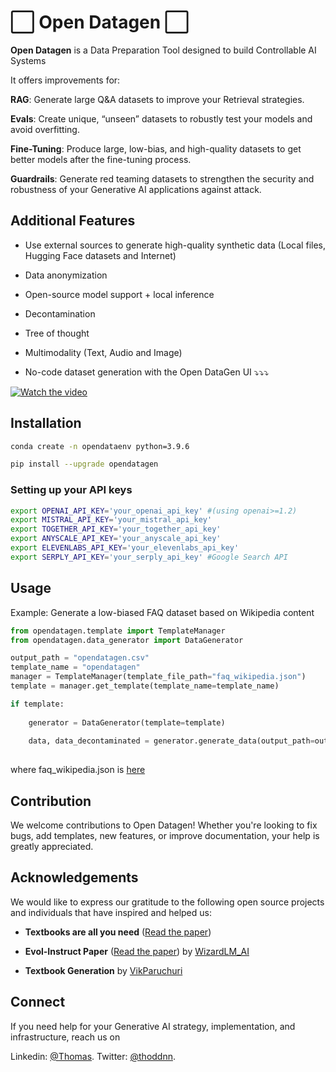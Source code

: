 # ⬜️ Open Datagen ⬜️

**Open Datagen** is a Data Preparation Tool designed to build Controllable AI Systems

It offers improvements for:

**RAG**: Generate large Q&A datasets to improve your Retrieval strategies.

**Evals**: Create unique, “unseen” datasets to robustly test your models and avoid overfitting.

**Fine-Tuning**: Produce large, low-bias, and high-quality datasets to get better models after the fine-tuning process.

**Guardrails**: Generate red teaming datasets to strengthen the security and robustness of your Generative AI applications against attack.

## Additional Features

- Use external sources to generate high-quality synthetic data (Local files, Hugging Face datasets and Internet)

- Data anonymization 

- Open-source model support + local inference

- Decontamination

- Tree of thought

- Multimodality (Text, Audio and Image)

- No-code dataset generation with the Open DataGen UI ⤵️⤵️⤵️

[![Watch the video](https://img.youtube.com/vi/Dp6jvJBuUA0/0.jpg)](https://www.youtube.com/watch?v=Dp6jvJBuUA0)


## Installation
```bash
conda create -n opendataenv python=3.9.6
```

```bash
pip install --upgrade opendatagen
```

### Setting up your API keys

```bash
export OPENAI_API_KEY='your_openai_api_key' #(using openai>=1.2)
export MISTRAL_API_KEY='your_mistral_api_key'
export TOGETHER_API_KEY='your_together_api_key'
export ANYSCALE_API_KEY='your_anyscale_api_key'
export ELEVENLABS_API_KEY='your_elevenlabs_api_key'
export SERPLY_API_KEY='your_serply_api_key' #Google Search API 
```

## Usage

Example: Generate a low-biased FAQ dataset based on Wikipedia content

```python
from opendatagen.template import TemplateManager
from opendatagen.data_generator import DataGenerator

output_path = "opendatagen.csv"
template_name = "opendatagen"
manager = TemplateManager(template_file_path="faq_wikipedia.json")
template = manager.get_template(template_name=template_name)

if template:
    
    generator = DataGenerator(template=template)
    
    data, data_decontaminated = generator.generate_data(output_path=output_path, output_decontaminated_path=None)
    
```

where faq_wikipedia.json is [here](opendatagen/examples/faq_wikipedia.json)

## Contribution

We welcome contributions to Open Datagen! Whether you're looking to fix bugs, add templates, new features, or improve documentation, your help is greatly appreciated.

## Acknowledgements

We would like to express our gratitude to the following open source projects and individuals that have inspired and helped us:

- **Textbooks are all you need** ([Read the paper](https://arxiv.org/abs/2306.11644)) 

- **Evol-Instruct Paper** ([Read the paper](https://arxiv.org/abs/2306.08568)) by [WizardLM_AI](https://twitter.com/WizardLM_AI)

- **Textbook Generation** by [VikParuchuri](https://github.com/VikParuchuri/textbook_quality)

## Connect

If you need help for your Generative AI strategy, implementation, and infrastructure, reach us on

Linkedin: [@Thomas](https://linkedin.com/in/thomasdordonne).
Twitter: [@thoddnn](https://twitter.com/thoddnn).
